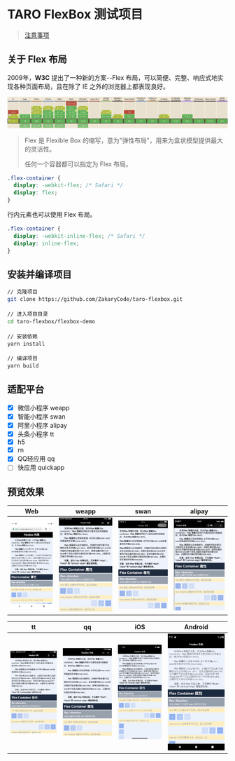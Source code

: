 # TARO FlexBox 测试项目

> [注意事项](./flexbox-demo/README.md)

[web]: asset/Web.png
[weapp]: asset/WeChat.png
[swan]: asset/Baidu.png
[alipay]: asset/Alipay.png
[tt]: asset/ByteDance.png
[qq]: asset/QQ.png
[ios]: asset/iOS.png
[android]: asset/Android.png

## 关于 Flex 布局

2009年，**W3C** 提出了一种新的方案--Flex 布局，可以简便、完整、响应式地实现各种页面布局，且在除了 IE 之外的浏览器上都表现良好。

[![CanIUseFlexBox](./asset/CanIUse.png)](https://caniuse.com/#feat=flexbox)

> Flex 是 Flexible Box 的缩写，意为"弹性布局"，用来为盒状模型提供最大的灵活性。
> 
> 任何一个容器都可以指定为 Flex 布局。

```css
.flex-container {
  display: -webkit-flex; /* Safari */
  display: flex;
}
```

行内元素也可以使用 Flex 布局。

```css
.flex-container {
  display: -webkit-inline-flex; /* Safari */
  display: inline-flex;
}
```

## 安装并编译项目

```sh
// 克隆项目
git clone https://github.com/ZakaryCode/taro-flexbox.git

// 进入项目目录
cd taro-flexbox/flexbox-demo

// 安装依赖
yarn install

// 编译项目
yarn build
```

## 适配平台

- [x] 微信小程序 weapp
- [x] 智能小程序 swan
- [x] 阿里小程序 alipay
- [x] 头条小程序 tt
- [x] h5
- [x] rn
- [x] QQ轻应用 qq
- [ ] 快应用 quickapp

## 预览效果

| Web | weapp | swan | alipay |
|:--:|:--:|:--:|:--:|
|![web]|![weapp]|![swan]|![alipay]|

| tt | qq | iOS | Android |
|:--:|:--:|:--:|:--:|
|![tt]|![qq]|![ios]|![android]|
